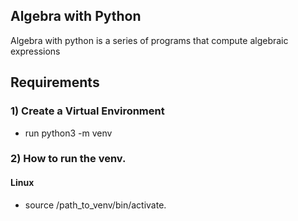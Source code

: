 ## Algebra with Python

Algebra with python is a series of programs that compute algebraic expressions

## Requirements

### 1) Create a Virtual Environment

- run python3 -m venv <name-of-your-new-environment>

### 2) How to run the venv.

#### Linux

- source /path_to_venv/bin/activate.